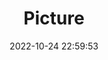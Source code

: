 ---
weight: 1
images:
- /images/edited/82.jpeg
title: Picture
date: 2022-10-24 22:59:53
tags: [luminar neo,work,car,person]
---